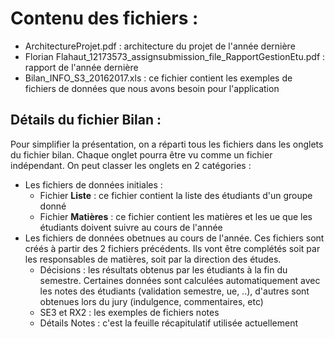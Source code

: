 # Contenu des fichiers : 

* ArchitectureProjet.pdf : architecture du projet de l'année dernière
* Florian Flahaut_12173573_assignsubmission_file_RapportGestionEtu.pdf : rapport de l'année dernière
* Bilan_INFO_S3_20162017.xls  : ce fichier contient les exemples de fichiers de données que nous avons besoin pour l'application 

## Détails du fichier Bilan : 

Pour simplifier la présentation, on a réparti tous les fichiers dans les onglets du fichier bilan. Chaque onglet pourra être vu comme un fichier indépendant. On peut classer 
les onglets en 2 catégories : 

* Les fichiers de données initiales :    	
	* Fichier **Liste** : ce fichier contient la liste des étudiants d'un groupe donné
	* Fichier **Matières** : ce fichier contient les matières et  les ue que les étudiants doivent suivre au cours de l'année
* Les fichiers de données obetnues au cours de l'année. Ces fichiers sont créés à partir des 2 fichiers précédents. Ils vont être complétés soit par les responsables de matières, soit par la direction des études.
	* Décisions : les résultats obtenus par les  étudiants à la fin du semestre. Certaines données sont calculées automatiquement avec les notes des étudiants (validation semestre, ue, ..), d'autres sont obtenues lors du jury (indulgence, commentaires, etc)
	* SE3 et RX2 : les exemples de fichiers notes
	* Détails Notes : c'est la feuille récapitulatif utilisée actuellement 
 


